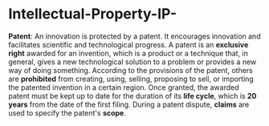 # Intellectual-Property-IP-

**Patent**: An innovation is protected by a patent. It encourages innovation and facilitates scientific and technological progress. A patent is an **exclusive right** awarded for an invention, which is a product or a technique that, in general, gives a new technological solution to a problem or provides a new way of doing something. According to the provisions of the patent, others are **prohibited** from creating, using, selling, proposing to sell, or importing the patented invention in a certain region. Once granted, the awarded patent must  be kept up to date for the duration of its **life cycle**, which is **20 years** from the date of the first filing. During a patent dispute, **claims** are used to specify the patent's **scope**.
